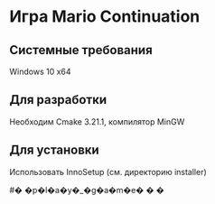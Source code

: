 # Игра Mario Continuation
## Системные требования  
Windows 10 x64  

## Для разработки  
Необходим Cmake 3.21.1, компилятор MinGW  

## Для установки  
Использовать InnoSetup (см. директорию installer)

#� �p�l�a�y�_�g�a�m�e�
�
�
